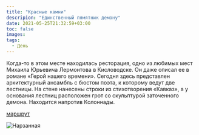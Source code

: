 ```yaml
---
title: "Красные камни"
descripion: "Единственный пямятник демону"
date: 2021-05-25T21:32:59+03:00
toc: false
images:
tags:
  - День
---
```


Когда-то в этом месте находилась ресторация, одно из любимых мест Михаила Юрьевича Лермонтова в Кисловодске. Он даже описал ее в романе &laquo;Герой нашего времени&raquo;. Сегодня здесь представлен архитектурный ансамбль с бюстом поэта, к которому ведут две лестницы. На стене нанесены строки из стихотворения &laquo;Кавказ&raquo;, а у основания лестниц расположен грот со скульптурой заточенного демона. Находится напротив Колоннады.

[маршрут](https://goo.gl/maps/JioiDpQNs1rxqqPB6)

![Нарзанная](/img/krasnye-kamni-700x470.jpg)
